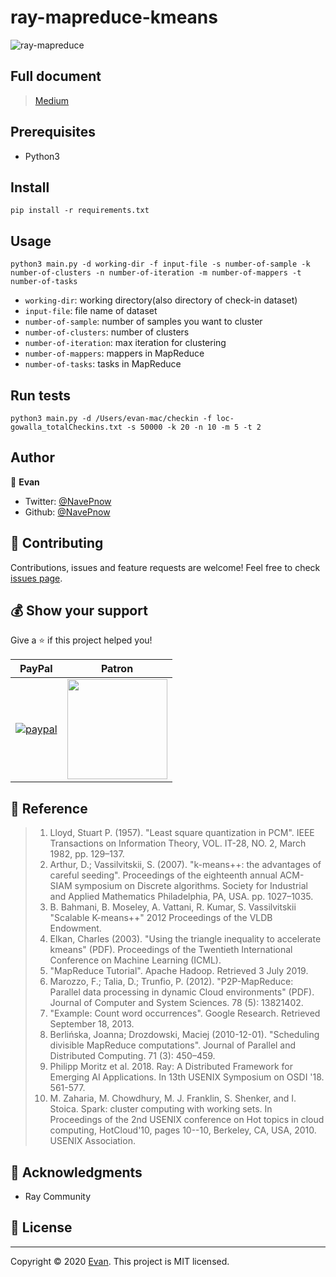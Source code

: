 # ray-mapreduce-kmeans
![ray-mapreduce](https://cdn.jsdelivr.net/gh/NavePnow/blog_photo@private//mapreduce-ray.png)

## Full document
> [Medium](https://medium.com/navepnow/ray-supported-high-performance-distributed-clustering-algorithm-46389d422802)

## Prerequisites

* Python3

## Install
    pip install -r requirements.txt

## Usage
    python3 main.py -d working-dir -f input-file -s number-of-sample -k number-of-clusters -n number-of-iteration -m number-of-mappers -t number-of-tasks

* `working-dir`: working directory(also directory of check-in dataset)
* `input-file`: file name of dataset
* `number-of-sample`: number of samples you want to cluster
* `number-of-clusters`: number of clusters
* `number-of-iteration`: max iteration for clustering
* `number-of-mappers`: mappers in MapReduce
* `number-of-tasks`: tasks in MapReduce

## Run tests
    python3 main.py -d /Users/evan-mac/checkin -f loc-gowalla_totalCheckins.txt -s 50000 -k 20 -n 10 -m 5 -t 2

## Author

👤 **Evan**

* Twitter: [@NavePnow](https://twitter.com/NavePnow)
* Github: [@NavePnow](https://github.com/NavePnow)

## 🤝 Contributing

Contributions, issues and feature requests are welcome!
Feel free to check [issues page](https://github.com/NavePnow/ray-mapreduce-kmeans/issues).

## 💰 Show your support

Give a ⭐️ if this project helped you!

| PayPal                                                                                                                                                                       | Patron                                                                                                    |
| ---------------------------------------------------------------------------------------------------------------------------------------------------------------------------- | ------------------------------------------------------------------- |
| [![paypal](https://www.paypalobjects.com/en_US/i/btn/btn_donateCC_LG.gif)](https://www.paypal.com/cgi-bin/webscr?cmd=_donations&business=DSZJCN4ZUEW74&currency_code=USD&source=url) |   <a href="https://www.patreon.com/NavePnow"> <img src="https://c5.patreon.com/external/logo/become_a_patron_button@2x.png" width="160"> </a>

## 📖 Reference
> 1. Lloyd, Stuart P. (1957). "Least square quantization in PCM". IEEE Transactions on Information Theory, VOL. IT-28, NO. 2, March 1982, pp. 129–137.
> 2. Arthur, D.; Vassilvitskii, S. (2007). "k-means++: the advantages of careful seeding". Proceedings of the eighteenth annual ACM-SIAM symposium on Discrete algorithms. Society for Industrial and Applied Mathematics Philadelphia, PA, USA. pp. 1027–1035.
> 3. B. Bahmani, B. Moseley, A. Vattani, R. Kumar, S. Vassilvitskii "Scalable K-means++" 2012 Proceedings of the VLDB Endowment.
> 4. Elkan, Charles (2003). "Using the triangle inequality to accelerate kmeans" (PDF). Proceedings of the Twentieth International Conference on Machine Learning (ICML).
> 5. "MapReduce Tutorial". Apache Hadoop. Retrieved 3 July 2019.
> 6. Marozzo, F.; Talia, D.; Trunfio, P. (2012). "P2P-MapReduce: Parallel data processing in dynamic Cloud environments" (PDF). Journal of Computer and System Sciences. 78 (5): 13821402.
> 7. "Example: Count word occurrences". Google Research. Retrieved September 18, 2013.
> 8. Berlińska, Joanna; Drozdowski, Maciej (2010-12-01). "Scheduling divisible MapReduce computations". Journal of Parallel and Distributed Computing. 71 (3): 450–459.
> 9. Philipp Moritz et al. 2018. Ray: A Distributed Framework for Emerging AI Applications. In 13th USENIX Symposium on OSDI '18. 561-577.
> 10. M. Zaharia, M. Chowdhury, M. J. Franklin, S. Shenker, and I. Stoica. Spark: cluster computing with working sets. In Proceedings of the 2nd USENIX conference on Hot topics in cloud computing, HotCloud'10, pages 10--10, Berkeley, CA, USA, 2010. USENIX Association.
## 🙏 Acknowledgments
* Ray Community

## 📝 License

---
Copyright © 2020 [Evan](https://github.com/NavePnow).
This project is MIT licensed.